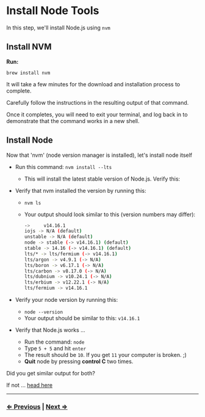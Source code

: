 # Install Node Tools

In this step, we'll install Node.js using `nvm`

## Install NVM

**Run:**

`brew install nvm`

It will take a few minutes for the download and installation process to complete.

Carefully follow the instructions in the resulting output of that command.

Once it completes, you will need to exit your terminal, and log back in to demonstrate that the command works in a new shell.

## Install Node

Now that 'nvm' (node version manager is installed), let's install node itself

- Run this command: `nvm install --lts`
  - This will install the latest stable version of Node.js. Verify this:
- Verify that nvm installed the version by running this:
  - `nvm ls`
  - Your output should look similar to this (version numbers may differ):

    ```bash
    ->     v14.16.1
    iojs -> N/A (default)
    unstable -> N/A (default)
    node -> stable (-> v14.16.1) (default)
    stable -> 14.16 (-> v14.16.1) (default)
    lts/* -> lts/fermium (-> v14.16.1)
    lts/argon -> v4.9.1 (-> N/A)
    lts/boron -> v6.17.1 (-> N/A)
    lts/carbon -> v8.17.0 (-> N/A)
    lts/dubnium -> v10.24.1 (-> N/A)
    lts/erbium -> v12.22.1 (-> N/A)
    lts/fermium -> v14.16.1
    ```

- Verify your node version by running this:
  - `node --version`
  - Your output should be similar to this:
    `v14.16.1`

- Verify that Node.js works ...
  - Run the command: `node`
  - Type `5 + 5` and hit `enter`
  - The result should be `10`.  If you get `11` your computer is broken. ;)
  - **Quit** node by pressing **control C** two times.

Did you get similar output for both?

If not ... [head here](../error/error.md)

---

### [⇐ Previous](./3-homebrew.md) | [Next ⇒](./5-git.md)
